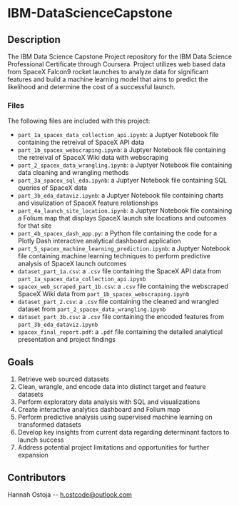 # IBM-DataScienceCapstone

## Description
The IBM Data Science Capstone Project repository for the IBM Data Science Professional Certificate through Coursera. Project utilizes web based data from SpaceX Falcon9 rocket launches to analyze data for significant features and build a machine learning model that aims to predict the likelihood and determine the cost of a successful launch.

### Files

The following files are included with this project:

* `part_1a_spacex_data_collection_api.ipynb`: a Juptyer Notebook file containing the retreival of SpaceX API data
* `part_1b_spacex_webscraping.ipynb`: a Juptyer Notebook file containing the retreival of SpaceX Wiki data with webscraping
* `part_2_spacex_data_wrangling.ipynb`: a Juptyer Notebook file containing data cleaning and wrangling methods
* `part_3a_spacex_sql_eda.ipynb`: a Juptyer Notebook file containing SQL queries of SpaceX data
* `part_3b_eda_dataviz.ipynb`: a Juptyer Notebook file containing charts and visulization of SpaceX feature relationships
* `part_4a_launch_site_location.ipynb`: a Juptyer Notebook file containing a Folium map that displays SpaceX launch site locations and outcomes for that site
* `part_4b_spacex_dash_app.py`: a Python file containing the code for a Plotly Dash interactive analytical dashboard application
* `part_5_spacex_machine_learning_prediction.ipynb`: a Juptyer Notebook file containing machine learning techniques to perform predictive analysis of SpaceX launch outcomes
* `dataset_part_1a.csv`: a `.csv` file containing the SpaceX API data from `part_1a_spacex_data_collection_api.ipynb`
* `spacex_web_scraped_part_1b.csv`: a `.csv` file containing the webscraped SpaceX Wiki data from `part_1b_spacex_webscraping.ipynb`
* `dataset_part_2.csv`: a `.csv` file containing the cleaned and wrangled dataset from `part_2_spacex_data_wrangling.ipynb`
* `dataset_part_3b.csv`: a `.csv` file containing the encoded features from `part_3b_eda_dataviz.ipynb`
* `spacex_final_report.pdf`: a `.pdf` file containing the detailed analytical presentation and project findings

## Goals

1. Retrieve web sourced datasets
2. Clean, wrangle, and encode data into distinct target and feature datasets
3. Perform exploratory data analysis with SQL and visualizations
4. Create interactive analytics dashboard and Folium map
5. Perform predictive analysis using supervised machine learning on transformed datasets
6. Develop key insights from current data regarding determinant factors to launch success
7. Address potential project limitations and opportunities for further expansion

## Contributors

Hannah Ostoja -- h.ostcode@outlook.com
